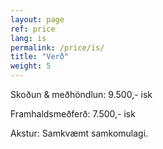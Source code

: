 ```yaml
---
layout: page
ref: price
lang: is
permalink: /price/is/
title: "Verð"
weight: 5
---
```


Skoðun & meðhöndlun: 9.500,- isk

Framhaldsmeðferð: 7.500,- isk

Akstur: Samkvæmt samkomulagi.
